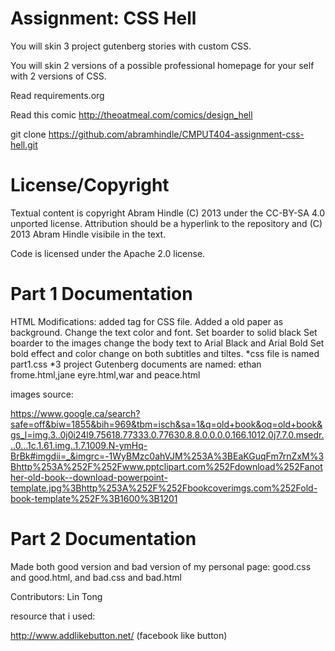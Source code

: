 Assignment: CSS Hell
====================

You will skin 3 project gutenberg stories with custom CSS.

You will skin 2 versions of a possible professional homepage for your
self with 2 versions of CSS.

Read requirements.org

Read this comic http://theoatmeal.com/comics/design_hell

git clone https://github.com/abramhindle/CMPUT404-assignment-css-hell.git

License/Copyright
=================

Textual content is copyright Abram Hindle (C) 2013 under the CC-BY-SA
4.0 unported license. Attribution should be a hyperlink to the
repository and (C) 2013 Abram Hindle visibile in the text.

Code is licensed under the Apache 2.0 license.

Part 1 Documentation
================

HTML Modifications: added tag for CSS file.
Added a old paper as background.
Change the text color and font.
Set boarder to solid black
Set boarder to the images
change the body text to Arial Black and Arial Bold
Set bold effect and color change on both subtitles and tiltes.
*css file is named part1.css 
*3 project Gutenberg documents are named: ethan frome.html,jane eyre.html,war and peace.html

images source:

https://www.google.ca/search?safe=off&biw=1855&bih=969&tbm=isch&sa=1&q=old+book&oq=old+book&gs_l=img.3..0j0i24l9.75618.77333.0.77630.8.8.0.0.0.0.166.1012.0j7.7.0.msedr...0...1c.1.61.img..1.7.1009.N-ymHq-BrBk#imgdii=_&imgrc=-1WyBMzc0ahVJM%253A%3BEaKGuqFm7rnZxM%3Bhttp%253A%252F%252Fwww.pptclipart.com%252Fdownload%252Fanother-old-book--download-powerpoint-template.jpg%3Bhttp%253A%252F%252Fbookcoverimgs.com%252Fold-book-template%252F%3B1600%3B1201

Part 2 Documentation
================

Made both good version and bad version of my personal page: good.css and good.html, and bad.css and bad.html

Contributors: Lin Tong

resource that i used:

http://www.addlikebutton.net/ (facebook like button)

